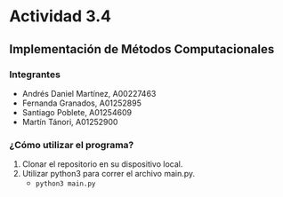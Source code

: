 # Actividad 3.4

## Implementación de Métodos Computacionales

### Integrantes

- Andrés Daniel Martínez, A00227463
- Fernanda Granados, A01252895
- Santiago Poblete, A01254609
- Martín Tánori, A01252900

### ¿Cómo utilizar el programa?

1. Clonar el repositorio en su dispositivo local.
2. Utilizar python3 para correr el archivo main.py.
   - `python3 main.py`
